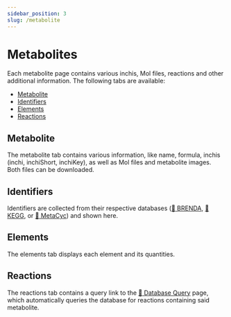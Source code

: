 ```yaml
---
sidebar_position: 3
slug: /metabolite
---
```


# Metabolites
Each metabolite page contains various inchis, Mol files, reactions and other additional information. The following tabs are available:
- [Metabolite](/metamdb-docs/database-query/metabolite#metabolite)
- [Identifiers](/metamdb-docs/database-query/metabolite#identifiers)
- [Elements](/metamdb-docs/database-query/metabolite#elements)
- [Reactions](/metamdb-docs/database-query/metabolite#reactions)

## Metabolite
The metabolite tab contains various information, like name, formula, inchis (inchi, inchiShort, inchiKey), as well as Mol files and metabolite images. Both files can be downloaded.

## Identifiers
Identifiers are collected from their respective databases ([:link: BRENDA](https://www.brenda-enzymes.org/), [:link: KEGG](https://www.genome.jp/kegg/), or [:link: MetaCyc](https://metacyc.org/)) and shown here.

## Elements
The elements tab displays each element and its quantities.

## Reactions
The reactions tab contains a query link to the [:link: Database Query](/metamdb-docs/database-query/search) page, which automatically queries the database for reactions containing said metabolite.